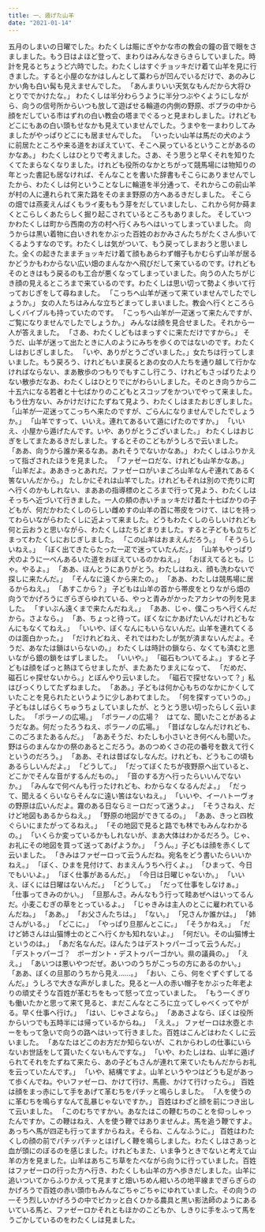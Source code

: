 ```yaml
---
title: 一、遁げた山羊
date: "2021-01-14"
---
```


五月のしまいの日曜でした。わたくしは賑にぎやかな市の教会の鐘の音で眼をさましました。もう日はよほど登って、まわりはみんなきらきらしていました。時計を見るとちょうど六時でした。わたくしはすぐチョッキだけ着て山羊を見に行きました。すると小屋のなかはしんとして藁わらが凹んでいるだけで、あのみじかい角も白い髯も見えませんでした。
「あんまりいい天気なもんだから大将ひとりででかけたな。」
わたくしは半分わらうように半分つぶやくようにしながら、向うの信号所からいつも放して遊ばせる輪道の内側の野原、ポプラの中から顔をだしている市はずれの白い教会の塔までぐるっと見まわしました。けれどもどこにもあの白い頭もせなかも見えていませんでした。うまやを一まわりしてみましたがやっぱりどこにも居ませんでした。
「いったい山羊は馬だの犬のように前居たところや来る道をおぼえていて、そこへ戻っているということがあるのかなあ。」
わたくしはひとりで考えました。さあ、そう思うと早くそれを知りたくてたまらなくなりました。けれども役所のなかとちがって競馬場には物知りの年とった書記も居なければ、そんなことを書いた辞書もそこらにありませんでしたから、わたくしは何ということなしに輪道を半分通って、それからこの前山羊が村の人に連れられて来た路をそのまま野原の方へあるきだしました。
そこらの畑では燕麦えんばくもライ麦ももう芽をだしていましたし、これから何か蒔まくとこらしくあたらしく掘り起こされているところもありました。
そしていつかわたくしは町から西南の方の村へ行くみちへはいってしまっていました。
向うからは黒い着物に白いきれをかぶった百姓のおかみさんたちがたくさん歩いてくるようすなのです。わたくしは気がついて、もう戻ってしまおうと思いました。全くの起きたままチョッキだけ着て顔もあらわず帽子もかむらず山羊が居るかどうかもわからない広い畑のまんなかへ飛びだして来ているのです。けれどもそのときはもう戻るのも工合が悪くなってしまっていました。向うの人たちがじき顔の見えるところまで来ているのです。わたくしは思い切って勢よく歩いて行っておじぎをして尋ねました。
「こっちへ山羊が迷って来ていませんでしたでしょうか。」
女の人たちはみんな立ちどまってしまいました。教会へ行くところらしくバイブルも持っていたのです。
「こっちへ山羊が一疋迷って来たんですが、ご覧になりませんでしたでしょうか。」
みんなは顔を見合せました。それから一人が答えました。
「さあ、わたくしどもはまっすぐに来ただけですから。」
そうだ、山羊が迷って出たときに人のようにみちを歩くのではないのです。わたくしはおじぎしました。
「いや、ありがとうございました。」女たちは行ってしまいました。もう戻ろう、けれどもいま戻るとあの女の人たちを通り越して行かなければならない、まあ散歩のつもりでもすこし行こう、けれどもさっぱりたよりない散歩だなあ、わたくしはひとりでにがわらいしました。そのとき向うから二十五六になる若者と十七ばかりのこどもとスコップをかついでやって来ました。もう仕方ない、みかけだけにたずねて見よう、わたくしはまたおじぎしました。
「山羊が一疋迷ってこっちへ来たのですが、ごらんになりませんでしたでしょうか。」
「山羊ですって、いいえ。連れてあるいて遁にげたのですか。」
「いいえ、小屋から遁げたんです。いや、ありがとうございました。」
わたくしはおじぎをしてまたあるきだしました。するとそのこどもがうしろで云いました。
「ああ、向うから誰か来るなあ。あれそうでないかなあ。」
わたくしはふりかえって指ざされたほうを見ました。
「ファゼーロだな、けれども山羊かなあ。」
「山羊だよ。ああきっとあれだ。ファゼーロがいまごろ山羊なんぞ連れてあるく筈ないんだから。」
たしかにそれは山羊でした。けれどもそれは別ので売りに町へ行くのかもしれない、まああの指導標のところまで行って見よう、わたくしはそっちへ近づいて行きました。一人の頬の赤いチョッキだけ着た十七ばかりの子どもが、何だかわたくしのらしい雌めすの山羊の首に帯皮をつけて、はじを持ってわらいながらわたくしに近よって来ました。どうもわたくしのらしいけれども何と云おうと思いながら、わたくしはたちどまりました。すると子どもも立ちどまってわたくしにおじぎしました。
「この山羊はおまえんだろう。」
「そうらしいねえ。」
「ぼく出てきたらたった一疋で迷っていたんだ。」
「山羊もやっぱり犬のように一ぺんあるいた道をおぼえているのかねえ。」
「おぼえてるとも。じゃ。やるよ。」
「ああ、ほんとうにありがとう。わたしはねえ、顔も洗わないで探しに来たんだ。」
「そんなに遠くから来たの。」
「ああ、わたしは競馬場に居るからねえ。」
「あすこから？」
子どもは山羊の首から帯皮をとりながら畑の向うでかげろうにぎらぎらゆれている、やっと青みがかったアカシヤの列を見ました。
「すいぶん遠くまで来たんだねえ。」
「ああ、じゃ、僕こっちへ行くんだから。さよなら。」
「あ、ちょっと待って。ぼくなにかあげたいんだけれどもなんにもなくてねえ。」
「いいや、ぼくなんにもいらないんだ。山羊を連れてくるのは面白かった。」
「だけれどねえ、それではわたしが気が済まないんだよ。そうだ、あなたは鎖はいらないの。」
わたくしは時計の鎖なら、なくても済むと思いながら銀の鎖をはずしました。
「いいや。」
「磁石もついてるよ。」
すると子どもは顔をぱっと熱ほてらせましたが、またあたりまえになって、
「だめだ、磁石じゃ探せないから。」とぼんやり云いました。
「磁石で探せないって？」私はびっくりしてたずねました。
「ああ。」子どもは何か心もちのなかにかくしていたことを見られたというように少しあわてました。
「何を探すっていうの。」
子どもはしばらくちゅうちょしていましたが、とうとう思い切ったらしく云いました。
「ポラーノの広場。」
「ポラーノの広場？　はてな、聞いたことがあるようだなあ。何だったろうねえ、ポラーノの広場。」
「昔ばなしなんだけれども、このごろまたあるんだ。」
「ああそうだ、わたしも小さいとき何べんも聞いた。野はらのまんなかの祭のあるとこだろう。あのつめくさの花の番号を数えて行くというのだろう。」
「ああ、それは昔ばなしなんだ。けれども、どうもこの頃もあるらしいんだよ。」
「どうして。」
「だってぼくたちが夜野原へ出ていると、どこかでそんな音がするんだもの。」
「音のする方へ行ったらいいんでないか。」
「みんなで何べんも行ったけれども、わからなくなるんだよ。」
「だって、聞えるくらいならそんなに遠い筈はないねえ。」
「いいや、イーハトーヴォの野原は広いんだよ。霧のある日ならミーロだって迷うよ。」
「そうさねえ、だけど地図もあるからねえ。」
「野原の地図ができてるの。」
「ああ、きっと四枚ぐらいにまたがってるねえ。」
「その地図で見ると路でも林でもみんなわかるの。」
「いくらか変っているかもしれないが、まあ大体はわかるだろう。じゃ、お礼にその地図を買って送ってあげようか。」
「うん。」子どもは顔を赤くして云いました。
「きみはファゼーロって云うんだね。宛名をどう書いたらいいかねえ。」
「ぼく、ひまを見付けて、おまえんうちへ行くよ。」
「ひまって、今日でもいいよ。」
「ぼく仕事があるんだ。」
「今日は日曜じゃないか。」
「いいえ、ぼくには日曜はないんだ。」
「どうして。」
「だって仕事をしなけぁ。」
「仕事ってきみのかい。」
「旦那んさ。みんなもう行って畦あぜへはいってるんだ。小麦こむぎの草をとっているよ。」
「じゃきみは主人のとこに雇われているんだね。」
「ああ。」
「お父さんたちは。」
「ない。」
「兄さんか誰かは。」
「姉さんがいる。」
「どこに。」
「やっぱり旦那んとこに。」
「そうかねえ。」
「だけど姉さんは山猫博士のとこへ行くかも知れないよ。」
「何だい。その山猫博士というのは。」
「あだ名なんだ。ほんたうはデストゥパーゴって云うんだ。」
「デストゥパーゴ？　ボーガント・デストゥパーゴかい。県の議員の。」
「ええ。」
「あいつは悪いやつだぜ。あいつのうちがこっちの方にあるのかい。」
「ああ、ぼくの旦那のうちから見え……。」
「おい、こら、何をぐずぐずしてるんだ。」うしろで大きな声がしました。見ると一人の赤い帽子をかぶった年老よりの頑丈そうな百姓が革むちをもって怒って立っていました。
「もう一くぎりも働いたかと思って来て見ると、まだこんなところに立ってしゃべくってやがる。早く仕事へ行け。」
「はい、じゃさよなら。」
「ああさよなら、ぼくは役所からいつでも五時半には帰っているからね。」
「ええ。」
ファゼーロは水壺とホーをもって急いで向うの路へはいって行きました。百姓はこんどはわたくしに云いました。
「あなたはどこのお方だか知らないが、これからわしの仕事にいらないお世話をして貰いたくないもんですな。」
「いや、わたしはね、山羊に遁げられてそれをたずねて来たら、あの子どもさんが連れて来ていたもんだからお礼を云っていたんです。」
「いや、結構ですよ。山羊というやつはどうも足があって歩くんでね。やいファゼーロ、かけて行け、馬鹿、かけて行けったら。」
百姓は顔をまっ赤にして手をあげて革むちをパチッと鳴らしました。
「人を使うのに革むちを鳴らすなんて乱暴じゃないですか。」
百姓はわざと顔を前につき出して云いました。
「このむちですかい。あなたはこの鞭むちのことを仰っしゃったんですか。この鞭はねえ、人を使う鞭ではありませんよ。馬を追う鞭ですよ。あっちへ馬が四疋も行ってますからねえ。そらね、こんなふうに。」
百姓はわたくしの顔の前でパチッパチッとはげしく鞭を鳴らしました。わたくしはさあっと血が頭にのぼるのを感じました。けれどもまた、いま争うときでないと考えて山羊の方を見ました。山羊はあちこち草をたべながら向うに行っていました。百姓はファゼーロの行った方へ行き、わたくしも山羊の方へ歩きだしました。山羊に追いついてからふりかえって見ますと畑いちめん紺いろの地平線までぎらぎらのかげろうで百姓の赤い頭巾もみんなごちゃごちゃにゆれていました。その向うの一そう烈しいかげろうの中でピカッと白くひかる農具と黒い影法師のようにあるいている馬と、ファゼーロかそれともほかのこどもか、しきりに手をふって馬をうごかしているのをわたくしは見ました。
